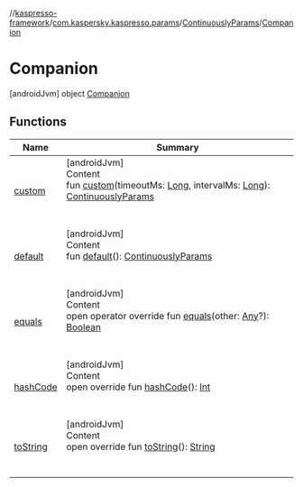 //[kaspresso-framework](../../../index.md)/[com.kaspersky.kaspresso.params](../../index.md)/[ContinuouslyParams](../index.md)/[Companion](index.md)



# Companion  
 [androidJvm] object [Companion](index.md)   


## Functions  
  
|  Name|  Summary| 
|---|---|
| [custom](custom.md)| [androidJvm]  <br>Content  <br>fun [custom](custom.md)(timeoutMs: [Long](https://kotlinlang.org/api/latest/jvm/stdlib/kotlin/-long/index.html), intervalMs: [Long](https://kotlinlang.org/api/latest/jvm/stdlib/kotlin/-long/index.html)): [ContinuouslyParams](../index.md)  <br><br><br>
| [default](default.md)| [androidJvm]  <br>Content  <br>fun [default](default.md)(): [ContinuouslyParams](../index.md)  <br><br><br>
| [equals](https://kotlinlang.org/api/latest/jvm/stdlib/kotlin/-any/equals.html)| [androidJvm]  <br>Content  <br>open operator override fun [equals](https://kotlinlang.org/api/latest/jvm/stdlib/kotlin/-any/equals.html)(other: [Any](https://kotlinlang.org/api/latest/jvm/stdlib/kotlin/-any/index.html)?): [Boolean](https://kotlinlang.org/api/latest/jvm/stdlib/kotlin/-boolean/index.html)  <br><br><br>
| [hashCode](https://kotlinlang.org/api/latest/jvm/stdlib/kotlin/-any/hash-code.html)| [androidJvm]  <br>Content  <br>open override fun [hashCode](https://kotlinlang.org/api/latest/jvm/stdlib/kotlin/-any/hash-code.html)(): [Int](https://kotlinlang.org/api/latest/jvm/stdlib/kotlin/-int/index.html)  <br><br><br>
| [toString](https://kotlinlang.org/api/latest/jvm/stdlib/kotlin/-any/to-string.html)| [androidJvm]  <br>Content  <br>open override fun [toString](https://kotlinlang.org/api/latest/jvm/stdlib/kotlin/-any/to-string.html)(): [String](https://kotlinlang.org/api/latest/jvm/stdlib/kotlin/-string/index.html)  <br><br><br>


